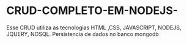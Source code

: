 # CRUD-COMPLETO-EM-NODEJS-
Esse CRUD utiliza as tecnologias HTML ,CSS, JAVASCRIPT, NODEJS, JQUERY, NOSQL.
Persistencia de dados no banco mongodb
